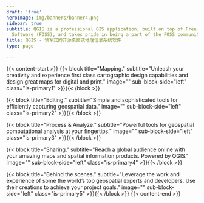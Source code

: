 ```yaml
---
draft: 'true'
heroImage: img/banners/banner4.png
sidebar: true
subtitle: QGIS is a professional GIS application, built on top of Free and Open Source
  Software (FOSS), and takes pride in being a part of the FOSS community.
title: QGIS - 领军式的开源桌面式地理信息系统软件
type: page

---
```

{{< content-start >}} {{< block title="Mapping." subtitle="Unleash your creativity and experience first class cartographic design capabilities and design great maps for digital and print." image="" sub-block-side="left" class="is-primary1" >}}{{< /block >}}

{{< block title="Editing." subtitle="Simple and sophisticated tools for efficiently capturing geospatial data." image="" sub-block-side="left" class="is-primary2" >}}{{< /block >}}

{{< block title="Process & Analyze." subtitle="Powerful tools for geospatial computational analysis at your fingertips." image="" sub-block-side="left" class="is-primary3" >}}{{< /block >}}

{{< block title="Sharing." subtitle="Reach a global audience online with your amazing maps and spatial information products. Powered by QGIS." image="" sub-block-side="left" class="is-primary4" >}}{{< /block >}}

{{< block title="Behind the scenes." subtitle="Leverage the work and experience of some the world’s top geospatial experts and developers. Use their creations to achieve your project goals." image="" sub-block-side="left" class="is-primary5" >}}{{< /block >}} {{< content-end >}}
